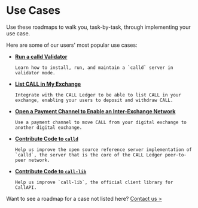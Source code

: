 # Use Cases

Use these roadmaps to walk you, task-by-task, through implementing your use case.

Here are some of our users' most popular use cases:

* **[Run a calld Validator](run-a-calld-validator.html)**

      Learn how to install, run, and maintain a `calld` server in validator mode.

* **[List CALL in My Exchange](list-call-in-your-exchange.html)**

      Integrate with the CALL Ledger to be able to list CALL in your exchange, enabling your users to deposit and withdraw CALL.

* **[Open a Payment Channel to Enable an Inter-Exchange Network](open-a-payment-channel-to-enable-an-inter-exchange-network.html)**

      Use a payment channel to move CALL from your digital exchange to another digital exchange.

* **[Contribute Code to `calld`](contribute-code-to-calld.html)**

      Help us improve the open source reference server implementation of `calld`, the server that is the core of the CALL Ledger peer-to-peer network.

* **[Contribute Code to `call-lib`](contribute-code-to-call-lib.html)**

      Help us improve `call-lib`, the official client library for CallAPI.

<!-- * **[Use an Escrow as a Smart Contract](use-an-escrow-as-a-smart-contract.html)**

      Learn how to use the CALL Ledger escrow feature to provide a smart contract. -->

Want to see a roadmap for a case not listed here? [Contact us >](mailto:docs@call.com)
